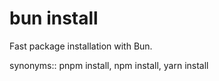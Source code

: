 # bun install

Fast package installation with Bun.

synonyms:: pnpm install, npm install, yarn install

